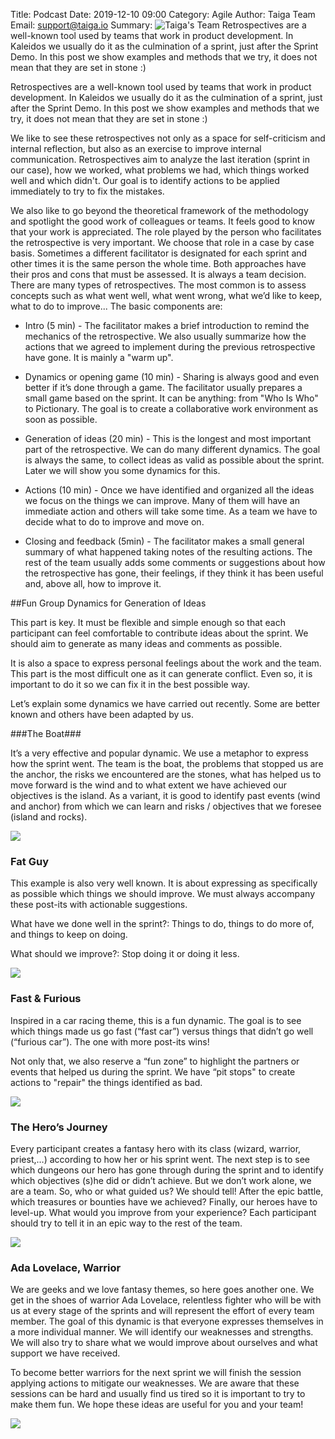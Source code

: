 Title: Podcast 
Date: 2019-12-10 09:00
Category: Agile
Author: Taiga Team
Email: support@taiga.io
Summary: ![Taiga's Team]({filename}/images/2019-12-08_fun-retrospectives/retro-al.jpg)
Retrospectives are a well-known tool used by teams that work in product development. In Kaleidos we usually do it as the culmination of a sprint, just after the Sprint Demo. In this post we show examples and methods that we try, it does not mean that they are set in stone :)


Retrospectives are a well-known tool used by teams that work in product development. In Kaleidos we usually do it as the culmination of a sprint, just after the Sprint Demo. In this post we show examples and methods that we try, it does not mean that they are set in stone :)

We like to see these retrospectives not only as a space for self-criticism and internal reflection, but also as an exercise to improve internal communication. Retrospectives aim to analyze the last iteration (sprint in our case), how we worked, what problems we had, which things worked well and which didn't. Our goal is to identify actions to be applied immediately to try to fix the mistakes.

We also like to go beyond the theoretical framework of the methodology and spotlight the good work of colleagues or teams. It feels good to know that your work is appreciated.
The role played by the person who facilitates the retrospective is very important. We choose that role in a case by case basis. Sometimes a different facilitator is designated for each sprint and other times it is the same person the whole time. Both approaches have their pros and cons that must be assessed. It is always a team decision. There are many types of retrospectives. The most common is to assess concepts such as what went well, what went wrong, what we’d like to keep, what to do to improve... The basic components are:

* Intro (5 min) - The facilitator makes a brief introduction to remind the mechanics of the retrospective. We also usually summarize how the actions that we agreed to implement during the previous retrospective have gone. It is mainly a "warm up".

* Dynamics or opening game (10 min) - Sharing is always good and even better if it’s done through a game. The facilitator usually prepares a small game based on the sprint. It can be anything: from "Who Is Who" to Pictionary. The goal is to create a collaborative work environment as soon as possible.

* Generation of ideas (20 min) - This is the longest and most important part of the retrospective. We can do many different dynamics. The goal is always the same, to collect ideas as valid as possible about the sprint. Later we will show you some dynamics for this.

* Actions (10 min) - Once we have identified and organized all the ideas we focus on the things we can improve. Many of them will have an immediate action and others will take some time. As a team we have to decide what to do to improve and move on.

* Closing and feedback (5min) - The facilitator makes a small general summary of what happened taking notes of the resulting actions. The rest of the team usually adds some comments or suggestions about how the retrospective has gone, their feelings, if they think it has been useful and, above all, how to improve it.


##Fun Group Dynamics for Generation of Ideas

This part is key. It must be flexible and simple enough so that each participant can feel comfortable to contribute ideas about the sprint. We should aim to generate as many ideas and comments as possible.

It is also a space to express personal feelings about the work and the team. This part is the most difficult one as it can generate conflict. Even so, it is important to do it so we can fix it in the best possible way.

Let’s explain some dynamics we have carried out recently. Some are better known and others have been adapted by us.


###The Boat###

It’s a very effective and popular dynamic. We use a metaphor to express how the sprint went. The team is the boat, the problems that stopped us are the anchor, the risks we encountered are the stones, what has helped us to move forward is the wind and to what extent we have achieved our objectives is the island.
As a variant, it is good to identify past events (wind and anchor) from which we can learn and risks / objectives that we foresee (island and rocks).


![]({filename}/images/2019-12-08_fun-retrospectives/retro-bc.jpg)


### Fat Guy

This example is also very well known. It is about expressing as specifically as possible which things we should improve. We must always accompany these post-its with actionable suggestions.

What have we done well in the sprint?: Things to do, things to do more of, and things to keep on doing.

What should we improve?: Stop doing it or doing it less.

![]({filename}/images/2019-12-08_fun-retrospectives/retro-fg.jpg)

### Fast & Furious

Inspired in a car racing theme, this is a fun dynamic. The goal is to see which things made us go fast (“fast car”) versus things that didn’t go well (“furious car”). The one with more post-its wins!

Not only that, we also reserve a “fun zone” to highlight the partners or events that helped us during the sprint. We have “pit stops" to create actions to "repair" the things identified as bad.

![]({filename}/images/2019-12-08_fun-retrospectives/retro-ff.jpg)


### The Hero’s Journey

Every participant creates a fantasy hero with its class (wizard, warrior, priest,…) according to how her or his sprint went. The next step is to see which dungeons our hero has gone through during the sprint and to identify which objectives (s)he did or didn’t achieve.
But we don’t work alone, we are a team. So, who or what guided us? We should tell! After the epic battle, which treasures or bounties have we achieved?
Finally, our heroes have to level-up. What would you improve from your experience? Each participant should try to tell it in an epic way to the rest of the team.


![]({filename}/images/2019-12-08_fun-retrospectives/retro-hj.jpg)

### Ada Lovelace, Warrior

We are geeks and we love fantasy themes, so here goes another one. We get in the shoes of warrior Ada Lovelace, relentless fighter who will be with us at every stage of the sprints and will represent the effort of every team member.
The goal of this dynamic is that everyone expresses themselves in a more individual manner. We will identify our weaknesses and strengths. We will also try to share what we would improve about ourselves and what support we have received.

To become better warriors for the next sprint we will finish the session applying actions to mitigate our weaknesses.
We are aware that these sessions can be hard and usually find us tired so it is important to try to make them fun. We hope these ideas are useful for you and your team!


![]({filename}/images/2019-12-08_fun-retrospectives/retro-al.jpg)
